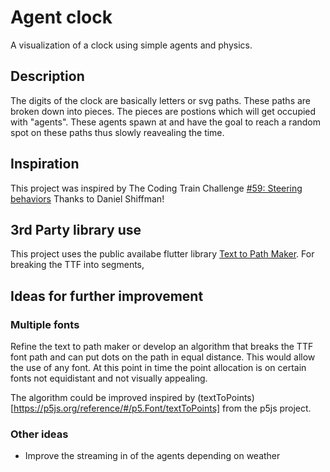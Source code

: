 # Agent clock

A visualization of a clock using simple agents and physics.

## Description

The digits of the clock are basically letters or svg paths. These paths are broken down into pieces. The pieces are postions which will get occupied with "agents". These agents spawn at and have the goal to reach a random spot on these paths thus slowly reavealing the time.

## Inspiration

This project was inspired by The Coding Train Challenge [#59: Steering behaviors](https://www.youtube.com/watch?v=4hA7G3gup-4&feature=youtu.be) Thanks to Daniel Shiffman!

## 3rd Party library use

This project uses the public availabe flutter library [Text to Path Maker](https://pub.dev/packages/text_to_path_maker). For breaking the TTF into segments,

## Ideas for further improvement

### Multiple fonts

Refine the text to path maker or develop an algorithm that breaks the TTF font path and can put dots on the path in equal distance. This would allow the use of any font. At this point in time the point allocation is on certain fonts not equidistant and not visually appealing.

The algorithm could be improved inspired by (textToPoints)[https://p5js.org/reference/#/p5.Font/textToPoints] from the p5js project.

### Other ideas

- Improve the streaming in of the agents depending on weather
